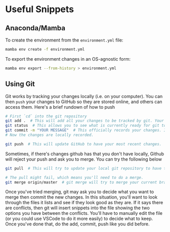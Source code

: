 # Useful Snippets

## Anaconda/Mamba

To create the environment from the `environment.yml` file:

```bash
mamba env create -f environment.yml
```

To export the environment changes in an OS-agnostic form:

```bash
mamba env export --from-history > environment.yml
```

## Using Git

Git works by tracking your changes locally (i.e. on your computer). You can then `push` your changes to GitHub so they are stored online, and others can access them.
Here's a brief rundown of how to push

```bash
# First `cd` into the git repository
git add .  # This will add all your changes to be tracked by git. Your changes are only "ready" to be recorded to the tree of changes. Committing will actually do the recording.
git status  # This allows you to see what is currently ready for git to `commit`. What's in green is ready, what's in red still needs to be added (i.e. with `git add .)
git commit -m "YOUR MESSAGE"  # This officially records your changes. Insert a message based on what you've changed so far.
# Now the changes are locally recorded. 

git push  # This will update GitHub to have your most recent changes.
```

Sometimes, if there's changes github has that you don't have locally, Github will reject your push and ask you to merge.
You can try the following below
```bash
git pull  # This will try to update your local git repository to have the changes on GitHub

# The pull might fail, which means you'll need to do a merge.
git merge origin/master  # git merge will try to merge your current branch with whatever branch name you give it. The origin/... refers to whatever the copy of the branch is on the remote (i.e. Github). So this command says merge my current branch with Github's copy of the master branch.
```
Once you've tried merging, git may ask you to decide what you want to merge then commit the new changes. In this situation, you'll want to look through the files it lists
and see if they look good as they are. If it says there are conflicts, then git will insert snippets into the file showing the two options you have between the conflicts. You'll have to manually edit the file (or you could use VSCode to do it more easily) to decide what to keep. Once you've done that, do the add, commit, push like you did before.